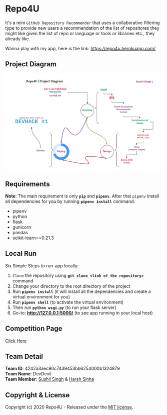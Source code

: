 # Repo4U

It's a mini ``GitHub Repository Recommender`` that uses a collaborative filtering type to provide new users a recommendation of the list of repositores they might like given the list of repo or language or tools or libraries etc., they already like.

Wanna play with my app, here is the link: https://repo4u.herokuapp.com/

## Project Diagram

![images](assets/project-diagram.png)

## Requirements

**Note**: The main requirement is only **``pip``** and **``pipenv``**. After that ``pipenv`` install all dependencies for you by running **``pipenv install``** command.

+ pipenv
+ python
+ flask
+ gunicorn
+ pandas
+ scikit-learn==0.21.3

## Local Run

Six Simple Steps to run-app locally:
  1. ``Clone`` the repository using **``git clone <link of the repository> ``** command
  2. Change your directory to the root directory of the project
  3. Run **``pipenv install``** (it will install all the dependencies and create a virtual environment for you)
  4. Run **``pipenv shell``** (to activate the virtual environment)
  5. Then run **``python wsgi.py``** (to run your flask server)
  6. Go-to: **http://127.0.0.1:5000/** (to see app running in your local host)

## Competition Page
[Click Here](https://devhacks.deta.dev/challenge)

## Team Detail

**Team ID**: 4242a3aec90c7439453bb6254000b1324879 <br/>
**Team Name**: DevDevil <br/>
**Team Member**: [Sushil Singh](https://github.com/OddExtension5) & [Harsh Sinha](https://github.com/justarandomcontributor)

## Copyright & License
Copyright (c) 2020 Repo4U - Released under the [MIT license](https://github.com/OddExtension5/repo-recommender/blob/master/LICENSE). 

